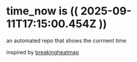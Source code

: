 # time_now is (( 2025-09-11T17:15:00.454Z ))

an automated repo that shows the currnent time

inspired by [breakingheatmap](https://github.com/breakingheatmap/breakingheatmap)